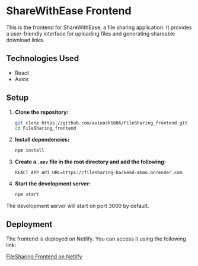 # ShareWithEase Frontend

This is the frontend for ShareWithEase, a file sharing application. It provides a user-friendly interface for uploading files and generating shareable download links.

## Technologies Used

- React
- Axios

## Setup

1. **Clone the repository:**

    ```bash
    git clone https://github.com/avinash1606/FileSharing_frontend.git
    cd FileSharing_frontend
    ```

2. **Install dependencies:**

    ```bash
    npm install
    ```

3. **Create a `.env` file in the root directory and add the following:**

    ```env
    REACT_APP_API_URL=https://filesharing-backend-mbmo.onrender.com
    ```

4. **Start the development server:**

    ```bash
    npm start
    ```

The development server will start on port 3000 by default.

## Deployment

The frontend is deployed on Netlify. You can access it using the following link:

[FileSharing Frontend on Netlify](https://share-files-with-ease.netlify.app)


